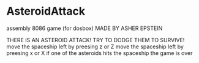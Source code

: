 # AsteroidAttack
assembly 8086 game (for dosbox)
MADE BY ASHER EPSTEIN 


THERE IS AN ASTEROID ATTACK! TRY TO DODGE THEM TO SURVIVE!
move the spaceship left by preesing z or Z
move the spaceship left by preesing x or X
if one of the asteroids hits the spaceship the game is over
